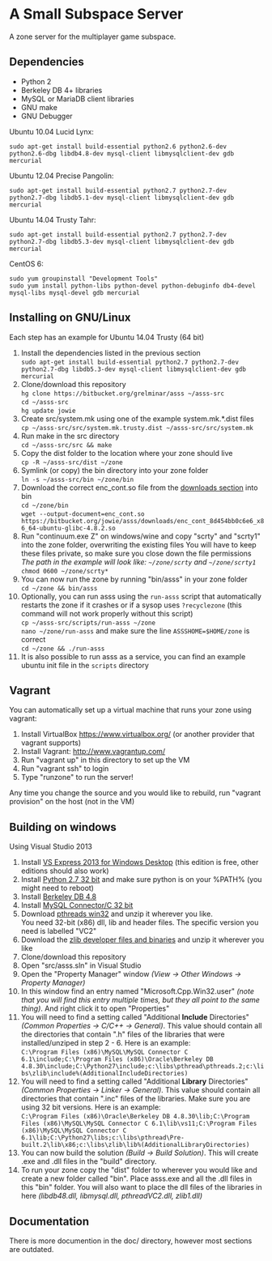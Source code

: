 # A Small Subspace Server
A zone server for the multiplayer game subspace.

## Dependencies
* Python 2
* Berkeley DB 4+ libraries
* MySQL or MariaDB client libraries
* GNU make
* GNU Debugger

Ubuntu 10.04 Lucid Lynx:
```
sudo apt-get install build-essential python2.6 python2.6-dev python2.6-dbg libdb4.8-dev mysql-client libmysqlclient-dev gdb mercurial
```

Ubuntu 12.04 Precise Pangolin:
```
sudo apt-get install build-essential python2.7 python2.7-dev python2.7-dbg libdb5.1-dev mysql-client libmysqlclient-dev gdb mercurial
```

Ubuntu 14.04 Trusty Tahr:
```
sudo apt-get install build-essential python2.7 python2.7-dev python2.7-dbg libdb5.3-dev mysql-client libmysqlclient-dev gdb mercurial
```

CentOS 6:
```
sudo yum groupinstall "Development Tools"
sudo yum install python-libs python-devel python-debuginfo db4-devel mysql-libs mysql-devel gdb mercurial
```

## Installing on GNU/Linux
Each step has an example for Ubuntu 14.04 Trusty (64 bit)

1. Install the dependencies listed in the previous section  
   `sudo apt-get install build-essential python2.7 python2.7-dev python2.7-dbg libdb5.3-dev mysql-client libmysqlclient-dev gdb mercurial`
2. Clone/download this repository  
   `hg clone https://bitbucket.org/grelminar/asss ~/asss-src`  
   `cd ~/asss-src`  
   `hg update jowie`
3. Create src/system.mk using one of the example system.mk.*.dist files  
   `cp ~/asss-src/src/system.mk.trusty.dist ~/asss-src/src/system.mk`
4. Run make in the src directory  
   `cd ~/asss-src/src && make`
5. Copy the dist folder to the location where your zone should live  
   `cp -R ~/asss-src/dist ~/zone`
6. Symlink (or copy) the bin directory into your zone folder  
   `ln -s ~/asss-src/bin ~/zone/bin`
7. Download the correct enc_cont.so file from the [downloads section](downloads) into bin  
   `cd ~/zone/bin`  
   `wget --output-document=enc_cont.so https://bitbucket.org/jowie/asss/downloads/enc_cont_8d454bb0c6e6_x86_64-ubuntu-glibc-4.8.2.so`
8. Run "continuum.exe Z" on windows/wine and copy "scrty" and "scrty1" into the zone folder, overwriting the existing files
   You will have to keep these files private, so make sure you close down the file permissions  
    _The path in the example will look like: `~/zone/scrty` and `~/zone/scrty1`_  
   `chmod 0600 ~/zone/scrty*`
9. You can now run the zone by running "bin/asss" in your zone folder  
    `cd ~/zone && bin/asss`
10. Optionally, you can run asss using the `run-asss` script that automatically restarts the zone if it crashes or if a
    sysop uses `?recyclezone` (this command will not work properly without this script)  
    `cp ~/asss-src/scripts/run-asss ~/zone`  
    `nano ~/zone/run-asss` and make sure the line `ASSSHOME=$HOME/zone` is correct  
    `cd ~/zone && ./run-asss`
11. It is also possible to run asss as a service, you can find an example ubuntu init file in the `scripts` directory


## Vagrant
You can automatically set up a virtual machine that runs your zone using vagrant:

1. Install VirtualBox https://www.virtualbox.org/ (or another provider that vagrant supports)
2. Install Vagrant: http://www.vagrantup.com/
3. Run "vagrant up" in this directory to set up the VM
4. Run "vagrant ssh" to login
5. Type "runzone" to run the server!

Any time you change the source and you would like to rebuild, run "vagrant provision" on the host (not in the VM)


## Building on windows
Using Visual Studio 2013

1. Install [VS Express 2013 for Windows Desktop](https://www.visualstudio.com/products/visual-studio-express-vs) (this edition is free, other editions should also work)
2. Install [Python 2.7 32 bit](https://www.python.org/downloads/) and make sure python is on your %PATH% (you might need to reboot)
3. Install [Berkeley DB 4.8](http://www.oracle.com/technetwork/database/database-technologies/berkeleydb/downloads/index.html)
4. Install [MySQL Connector/C 32 bit](https://dev.mysql.com/downloads/connector/c/)
5. Download [pthreads win32](https://sourceware.org/pthreads-win32/) and unzip it wherever you like.  
   You need 32-bit (x86) dll, lib and header files. The specific version you need is labelled "VC2"
6. Download the [zlib developer files and binaries](http://gnuwin32.sourceforge.net/packages/zlib.htm) and unzip it wherever you like
7. Clone/download this repository
8. Open "src/asss.sln" in Visual Studio
9. Open the "Property Manager" window _(View -> Other Windows -> Property Manager)_
10. In this window find an entry named "Microsoft.Cpp.Win32.user" _(note that you will find this entry multiple times, but they all point to the same thing)_. And right click it to open "Properties"
11. You will need to find a setting called "Additional **Include** Directories" _(Common Properties -> C/C++ -> General)_. This value should contain all the directories that contain ".h" files of the libraries that were installed/unziped in step 2 - 6. Here is an example:  
    `C:\Program Files (x86)\MySQL\MySQL Connector C 6.1\include;C:\Program Files (x86)\Oracle\Berkeley DB 4.8.30\include;C:\Python27\include;c:\libs\pthread\pthreads.2;c:\libs\zlib\include%(AdditionalIncludeDirectories)`
12. You will need to find a setting called "Additional **Library** Directories" _(Common Properties -> Linker -> General)_. This value should contain all directories that contain ".inc" files of the libraries. Make sure you are using 32 bit versions. Here is an example:  
    `C:\Program Files (x86)\Oracle\Berkeley DB 4.8.30\lib;C:\Program Files (x86)\MySQL\MySQL Connector C 6.1\lib\vs11;C:\Program Files (x86)\MySQL\MySQL Connector C 6.1\lib;C:\Python27\libs;c:\libs\pthread\Pre-built.2\lib\x86;c:\libs\zlib\lib%(AdditionalLibraryDirectories)`
13. You can now build the solution _(Build -> Build Solution)_. This will create .exe and .dll files in the "build" directory.
14. To run your zone copy the "dist" folder to wherever you would like and create a new folder called "bin". Place asss.exe and all the .dll files in this "bin" folder. You will also want to place the dll files of the libraries in here _(libdb48.dll, libmysql.dll, pthreadVC2.dll, zlib1.dll)_

## Documentation
There is more documention in the doc/ directory, however most sections are outdated.
